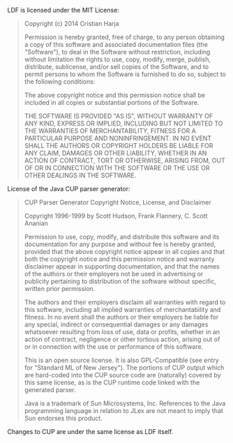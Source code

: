 LDF is licensed under the MIT License:

> Copyright (c) 2014 Cristian Harja
>
> Permission is hereby granted, free of charge, to any person obtaining
> a copy of this software and associated documentation files (the
> "Software"), to deal in the Software without restriction, including
> without limitation the rights to use, copy, modify, merge, publish,
> distribute, sublicense, and/or sell copies of the Software, and to
> permit persons to whom the Software is furnished to do so, subject to
> the following conditions:
>
> The above copyright notice and this permission notice shall be
> included in all copies or substantial portions of the Software.
>
> THE SOFTWARE IS PROVIDED "AS IS", WITHOUT WARRANTY OF ANY KIND,
> EXPRESS OR IMPLIED, INCLUDING BUT NOT LIMITED TO THE WARRANTIES OF
> MERCHANTABILITY, FITNESS FOR A PARTICULAR PURPOSE AND
> NONINFRINGEMENT. IN NO EVENT SHALL THE AUTHORS OR COPYRIGHT HOLDERS BE
> LIABLE FOR ANY CLAIM, DAMAGES OR OTHER LIABILITY, WHETHER IN AN ACTION
> OF CONTRACT, TORT OR OTHERWISE, ARISING FROM, OUT OF OR IN CONNECTION
> WITH THE SOFTWARE OR THE USE OR OTHER DEALINGS IN THE SOFTWARE.

License of the Java CUP parser generator:

> CUP Parser Generator Copyright Notice, License, and Disclaimer
>
> Copyright 1996-1999 by Scott Hudson, Frank Flannery, C. Scott Ananian
>
> Permission to use, copy, modify, and distribute this software and its
documentation for any purpose and without fee is hereby granted, provided
that the above copyright notice appear in all copies and that both the
copyright notice and this permission notice and warranty disclaimer appear
in supporting documentation, and that the names of the authors or their
employers not be used in advertising or publicity pertaining to
distribution of the software without specific, written prior permission.
>
> The authors and their employers disclaim all warranties with regard to
this software, including all implied warranties of merchantability and
fitness. In no event shall the authors or their employers be liable for
any special, indirect or consequential damages or any damages whatsoever
resulting from loss of use, data or profits, whether in an action of
contract, negligence or other tortious action, arising out of or in
connection with the use or performance of this software.
>
> This is an open source license. It is also GPL-Compatible (see entry for
"Standard ML of New Jersey"). The portions of CUP output which are
hard-coded into the CUP source code are (naturally) covered by this same
license, as is the CUP runtime code linked with the generated parser.
>
> Java is a trademark of Sun Microsystems, Inc. References to the Java
programming language in relation to JLex are not meant to imply that Sun
endorses this product.

Changes to CUP are under the same license as LDF itself.